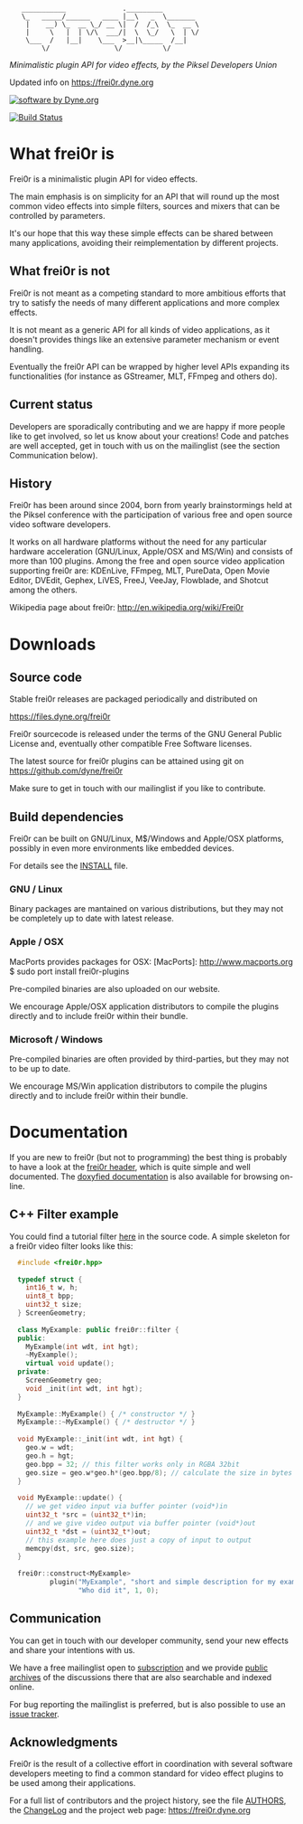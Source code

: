 ```
   ___________              ._________
   \_   _____/______   ____ |__\   _  \_______
    |    __) \_  __ \_/ __ \|  /  /_\  \_  __ \
    |     \   |  | \/\  ___/|  \  \_/   \  | \/
    \___  /   |__|    \___  >__|\_____  /__|
        \/                \/          \/

```

*Minimalistic plugin API for video effects, by the Piksel Developers Union*

Updated info on https://frei0r.dyne.org

[![software by Dyne.org](https://www.dyne.org/wp-content/uploads/2015/12/software_by_dyne.png)](http://www.dyne.org)

[![Build Status](https://travis-ci.org/dyne/frei0r.svg?branch=master)](https://travis-ci.org/dyne/frei0r)

# What frei0r is 

Frei0r is a minimalistic plugin API for video effects.

The main emphasis is on simplicity for an API that will round up the
most common video effects into simple filters, sources and mixers that
can be controlled by parameters.

It's our hope that this way these simple effects can be shared between
many applications, avoiding their reimplementation by different
projects.

## What frei0r is not 

Frei0r is not meant as a competing standard to more ambitious efforts
that try to satisfy the needs of many different applications and more
complex effects.

It is not meant as a generic API for all kinds of video applications,
as it doesn't provides things like an extensive parameter mechanism or
event handling.

Eventually the frei0r API can be wrapped by higher level APIs
expanding its functionalities
(for instance as GStreamer, MLT, FFmpeg and others do).

## Current status 

Developers are sporadically contributing and we are happy if more
people like to get involved, so let us know about your creations! Code
and patches are well accepted, get in touch with us on the
mailinglist (see the section Communication below).


## History 

Frei0r has been around since 2004, born from yearly brainstormings
held at the Piksel conference with the participation of various free
and open source video software developers.

It works on all hardware platforms without the need for any particular
hardware acceleration (GNU/Linux, Apple/OSX and MS/Win) and consists
of more than 100 plugins. Among the free and open source video
application supporting frei0r are: KDEnLive, FFmpeg, MLT, PureData,
Open Movie Editor, DVEdit, Gephex, LiVES, FreeJ, VeeJay, Flowblade, and
Shotcut among the others.

Wikipedia page about frei0r: http://en.wikipedia.org/wiki/Frei0r


[Piksel]: http://www.piksel.no
[PureData]: http://www.artefacte.org/pd/
[Open  Movie  Editor]: http://openmovieeditor.sourceforge.net/
[DVEdit]: http://www.freenet.org.nz/dvedit
[Gephex]: http://www.gephex.org/
[LiVES]: http://lives.sf.net
[FreeJ]: http://freej.dyne.org
[MøB]: http://mob.bek.no/
[VeeJay]: http://veejayhq.net
[MLT]: http://www.mltframework.org/
[KDEnLive]: http://www.kdenlive.org/
[Flowblade]: http://code.google.com/p/flowblade/
[Shotcut]: https://www.shotcut.org/


# Downloads

## Source code 

Stable frei0r releases are packaged periodically and distributed on

 https://files.dyne.org/frei0r

Frei0r sourcecode is released under the terms of the GNU General Public License and, eventually other compatible Free Software licenses.

The latest source for frei0r plugins can be attained using git on https://github.com/dyne/frei0r

Make sure to get in touch with our mailinglist if you like to contribute.

## Build dependencies 

Frei0r can be built on GNU/Linux, M$/Windows and Apple/OSX platforms, possibly in even more environments like embedded devices.

For details see the [INSTALL](/INSTALL) file.

### GNU / Linux

Binary packages are mantained on various distributions, but they may not be completely up to date with latest release.

### Apple / OSX 

MacPorts provides packages for OSX:
[MacPorts]: http://www.macports.org
          $ sudo port install frei0r-plugins

Pre-compiled binaries are also uploaded on our website.

We encourage Apple/OSX application distributors to compile the plugins
directly and to include frei0r within their bundle.



### Microsoft / Windows

Pre-compiled binaries are often provided by third-parties, but they may not to be up to date.

We encourage MS/Win application distributors to compile the plugins directly and to include frei0r within their bundle.


# Documentation 


If you are new to frei0r (but not to programming) the best thing is probably to have a look at the [frei0r header](/include/frei0r.h), which is quite simple and well documented. The [doxyfied documentation](http://frei0r.dyne.org/codedoc/html) is also available for browsing on-line.


## C++ Filter example 

You could find a tutorial filter [here](/src/filter/tutorial) in the source code.
A simple skeleton for a frei0r video filter looks like this:

```c++
  #include <frei0r.hpp>
  
  typedef struct {
    int16_t w, h;
    uint8_t bpp;
    uint32_t size;
  } ScreenGeometry;
  
  class MyExample: public frei0r::filter {
  public:
    MyExample(int wdt, int hgt);
    ~MyExample();
    virtual void update();
  private:
    ScreenGeometry geo;
    void _init(int wdt, int hgt);
  }
  
  MyExample::MyExample() { /* constructor */ }
  MyExample::~MyExample() { /* destructor */ }
  
  void MyExample::_init(int wdt, int hgt) {
    geo.w = wdt;
    geo.h = hgt;
    geo.bpp = 32; // this filter works only in RGBA 32bit
    geo.size = geo.w*geo.h*(geo.bpp/8); // calculate the size in bytes
  }
  
  void MyExample::update() {
    // we get video input via buffer pointer (void*)in 
    uint32_t *src = (uint32_t*)in;
    // and we give video output via buffer pointer (void*)out
    uint32_t *dst = (uint32_t*)out;
    // this example here does just a copy of input to output
    memcpy(dst, src, geo.size);
  }
    
  frei0r::construct<MyExample>
          plugin("MyExample", "short and simple description for my example",
                 "Who did it", 1, 0);
```


## Communication 

You can get in touch with our developer community, send your new effects and share your intentions with us.

We have a free mailinglist open to [subscription](https://mailinglists.dyne.org/cgi-bin/mailman/listinfo/frei0r) and we provide [public archives](http://lists.dyne.org/lurker/list/frei0r.en.html) of the discussions there that are also searchable and indexed online.

For bug reporting the mailinglist is preferred, but is also possible to use an [issue tracker](https://github.com/dyne/frei0r/issues).

## Acknowledgments 

Frei0r is the result of a collective effort in coordination with several software developers meeting to find a common standard for video effect plugins to be used among their applications.

For a full list of contributors and the project history, see the file [AUTHORS](/AUTHORS), the [ChangeLog](/ChangeLog) and the project web page: https://frei0r.dyne.org


